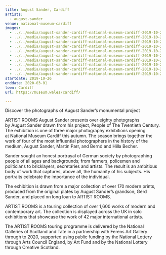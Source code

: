 ```yaml
---
title: August Sander, Cardiff
artists:
  - august-sander
venue: national-museum-cardiff
images:
  - ../../media/august-sander-cardiff-national-museum-cardiff-2019-10-26-0.webp
  - ../../media/august-sander-cardiff-national-museum-cardiff-2019-10-26-1.webp
  - ../../media/august-sander-cardiff-national-museum-cardiff-2019-10-26-2.webp
  - ../../media/august-sander-cardiff-national-museum-cardiff-2019-10-26-3.webp
  - ../../media/august-sander-cardiff-national-museum-cardiff-2019-10-26-4.webp
  - ../../media/august-sander-cardiff-national-museum-cardiff-2019-10-26-5.webp
  - ../../media/august-sander-cardiff-national-museum-cardiff-2019-10-26-6.webp
  - ../../media/august-sander-cardiff-national-museum-cardiff-2019-10-26-7.webp
  - ../../media/august-sander-cardiff-national-museum-cardiff-2019-10-26-8.webp
  - ../../media/august-sander-cardiff-national-museum-cardiff-2019-10-26-9.webp
startdate: 2019-10-26
enddate: 2020-03-01
town: Cardiff
url: https://museum.wales/cardiff/

---
```


Discover the photographs of August Sander’s monumental project

ARTIST ROOMS August Sander presents over eighty photographs by August Sander drawn from his project, People of The Twentieth Century. The exhibition is one of three major photography exhibitions opening at National Museum Cardiff this autumn. The season brings together the work of four of the most influential photographers in the history of the medium, August Sander, Martin Parr, and Bernd and Hilla Becher.

Sander sought an honest portrayal of German society by photographing people of all ages and backgrounds; from farmers, policemen and politicians to bricklayers, secretaries and artists. The result is an ambitious body of work that captures, above all, the humanity of his subjects. His portraits celebrate the importance of the individual.

The exhibition is drawn from a major collection of over 170 modern prints, produced from the original plates by August Sander’s grandson, Gerd Sander, and placed on long loan to ARTIST ROOMS.

ARTIST ROOMS is a touring collection of over 1,600 works of modern and contemporary art. The collection is displayed across the UK in solo exhibitions that showcase the work of 42 major international artists.

The ARTIST ROOMS touring programme is delivered by the National Galleries of Scotland and Tate in a partnership with Ferens Art Gallery through to 2020, supported using public funding by the National Lottery through Arts Council England, by Art Fund and by the National Lottery through Creative Scotland.